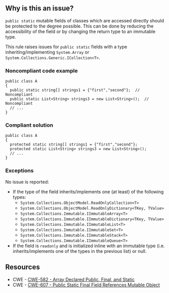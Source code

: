 ## Why is this an issue?
 
`public static` mutable fields of classes which are accessed directly should be protected to the degree possible. This can be done by reducing the accessibility of the field or by changing the return type to an immutable type.
 
This rule raises issues for `public static` fields with a type inheriting/implementing `System.Array` or `System.Collections.Generic.ICollection<T>`.
 
### Noncompliant code example

    public class A
    {
      public static string[] strings1 = {"first","second"};  // Noncompliant
      public static List<String> strings3 = new List<String>();  // Noncompliant
      // ...
    }

### Compliant solution

    public class A
    {
      protected static string[] strings1 = {"first","second"};
      protected static List<String> strings3 = new List<String>();
      // ...
    }

### Exceptions
 
No issue is reported:
 
- If the type of the field inherits/implements one (at least) of the following types:
    - `System.Collections.ObjectModel.ReadOnlyCollection<T>`
    - `System.Collections.ObjectModel.ReadOnlyDictionary<TKey, TValue>`
    - `System.Collections.Immutable.IImmutableArray<T>`
    - `System.Collections.Immutable.IImmutableDictionary<TKey, TValue>`
    - `System.Collections.Immutable.IImmutableList<T>`
    - `System.Collections.Immutable.IImmutableSet<T>`
    - `System.Collections.Immutable.IImmutableStack<T>`
    - `System.Collections.Immutable.IImmutableQueue<T>`
- If the field is `readonly` and is initialized inline with an immutable type (i.e. inherits/implements one of the types in the
  previous list) or null.

## Resources

- CWE - [CWE-582 - Array Declared Public, Final, and Static](https://cwe.mitre.org/data/definitions/582)
- CWE - [CWE-607 - Public Static Final Field References Mutable Object](https://cwe.mitre.org/data/definitions/607)